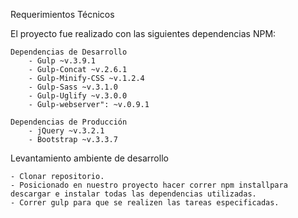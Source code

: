 Requerimientos Técnicos

El proyecto fue realizado con las siguientes dependencias NPM:

    Dependencias de Desarrollo
        - Gulp ~v.3.9.1
        - Gulp-Concat ~v.2.6.1
        - Gulp-Minify-CSS ~v.1.2.4
        - Gulp-Sass ~v.3.1.0
        - Gulp-Uglify ~v.3.0.0
        - Gulp-webserver": ~v.0.9.1

    Dependencias de Producción
        - jQuery ~v.3.2.1
        - Bootstrap ~v.3.3.7

Levantamiento ambiente de desarrollo

    - Clonar repositorio.
    - Posicionado en nuestro proyecto hacer correr npm installpara descargar e instalar todas las dependencias utilizadas.
    - Correr gulp para que se realizen las tareas especificadas.